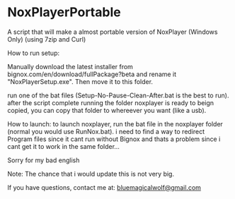 # NoxPlayerPortable
A script that will make a almost portable version of NoxPlayer (Windows Only) (using 7zip and Curl)

How to run setup:

Manually download the latest installer from bignox.com/en/download/fullPackage?beta and rename it "NoxPlayerSetup.exe". Then move it to this folder.

run one of the bat files (Setup-No-Pause-Clean-After.bat is the best to run). 
after the script complete running the folder noxplayer is ready to beign copied, you can copy that folder to whereever you want (like a usb). 

How to launch:
to launch noxplayer, run the bat file in the noxplayer folder (normal you would use RunNox.bat). i need to find a way to redirect Program files since it cant run without Bignox and thats a problem since i cant get it to work in the same folder...



Sorry for my bad english


Note:
The chance that i would update this is not very big.


If you have questions, contact me at: bluemagicalwolf@gmail.com



